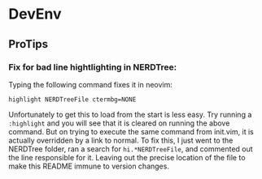 # DevEnv


## ProTips
### Fix for bad line hightlighting in NERDTree:
Typing the following command fixes it in neovim:
```
highlight NERDTreeFile ctermbg=NONE
```

Unfortunately to get this to load from the start is less easy. Try running a `:highlight` and you will see that it is cleared on running the above command. But on trying to execute the same command from init.vim, it is actually overridden by a link to normal. To fix this, I just went to the NERDTree folder, ran a search for `hi.*NERDTreeFile`, and commented out the line responsible for it. Leaving out the precise location of the file to make this README immune to version changes.
